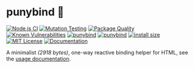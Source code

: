 # punybind 🦴

[![Node.js CI](https://github.com/ArnaudBuchholz/punybind/actions/workflows/node.js.yml/badge.svg)](https://github.com/ArnaudBuchholz/punybind/actions/workflows/node.js.yml)
[![Mutation Testing](https://img.shields.io/badge/mutation%20testing-100%25-green)](https://arnaudbuchholz.github.io/punybind/reports/mutation/mutation.html)
[![Package Quality](https://npm.packagequality.com/shield/punybind.svg)](https://packagequality.com/#?package=punybind)
[![Known Vulnerabilities](https://snyk.io/test/github/ArnaudBuchholz/punybind/badge.svg?targetFile=package.json)](https://snyk.io/test/github/ArnaudBuchholz/punybind?targetFile=package.json)
[![punybind](https://badge.fury.io/js/punybind.svg)](https://www.npmjs.org/package/punybind)
[![punybind](http://img.shields.io/npm/dm/punybind.svg)](https://www.npmjs.org/package/punybind)
[![install size](https://packagephobia.now.sh/badge?p=punybind)](https://packagephobia.now.sh/result?p=punybind)
[![MIT License](https://img.shields.io/badge/License-MIT-yellow.svg)](https://opensource.org/licenses/MIT)
[![Documentation](https://img.shields.io/badge/-documentation-blueviolet)](https://github.com/ArnaudBuchholz/punybind/tree/master/doc/README.md)

A minimalist *(2918 bytes)*, one-way reactive binding helper for HTML, see the [usage documentation](https://arnaudbuchholz.github.io/punybind/doc/usage.html).

